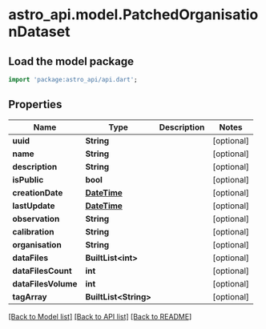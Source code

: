 # astro_api.model.PatchedOrganisationDataset

## Load the model package
```dart
import 'package:astro_api/api.dart';
```

## Properties
Name | Type | Description | Notes
------------ | ------------- | ------------- | -------------
**uuid** | **String** |  | [optional] 
**name** | **String** |  | [optional] 
**description** | **String** |  | [optional] 
**isPublic** | **bool** |  | [optional] 
**creationDate** | [**DateTime**](DateTime.md) |  | [optional] 
**lastUpdate** | [**DateTime**](DateTime.md) |  | [optional] 
**observation** | **String** |  | [optional] 
**calibration** | **String** |  | [optional] 
**organisation** | **String** |  | [optional] 
**dataFiles** | **BuiltList&lt;int&gt;** |  | [optional] 
**dataFilesCount** | **int** |  | [optional] 
**dataFilesVolume** | **int** |  | [optional] 
**tagArray** | **BuiltList&lt;String&gt;** |  | [optional] 

[[Back to Model list]](../README.md#documentation-for-models) [[Back to API list]](../README.md#documentation-for-api-endpoints) [[Back to README]](../README.md)



